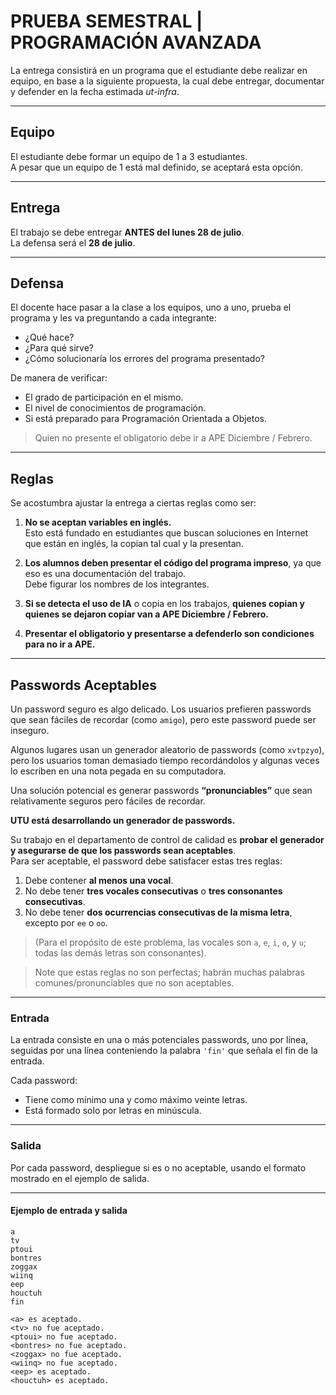 
# PRUEBA SEMESTRAL | PROGRAMACIÓN AVANZADA

La entrega consistirá en un programa que el estudiante debe realizar en equipo, en base a la siguiente propuesta, la cual debe entregar, documentar y defender en la fecha estimada *ut-infra*.

---

## Equipo

El estudiante debe formar un equipo de 1 a 3 estudiantes.  
A pesar que un equipo de 1 está mal definido, se aceptará esta opción.

---

## Entrega

El trabajo se debe entregar **ANTES del lunes 28 de julio**.  
La defensa será el **28 de julio**.

---

## Defensa

El docente hace pasar a la clase a los equipos, uno a uno, prueba el programa y les va preguntando a cada integrante:

- ¿Qué hace?
- ¿Para qué sirve?
- ¿Cómo solucionaría los errores del programa presentado?

De manera de verificar:

- El grado de participación en el mismo.
- El nivel de conocimientos de programación.
- Si está preparado para Programación Orientada a Objetos.

> Quien no presente el obligatorio debe ir a APE Diciembre / Febrero.

---

## Reglas

Se acostumbra ajustar la entrega a ciertas reglas como ser:

1. **No se aceptan variables en inglés.**  
   Esto está fundado en estudiantes que buscan soluciones en Internet que están en inglés, la copian tal cual y la presentan.

2. **Los alumnos deben presentar el código del programa impreso**, ya que eso es una documentación del trabajo.  
   Debe figurar los nombres de los integrantes.

3. **Si se detecta el uso de IA** o copia en los trabajos, **quienes copian y quienes se dejaron copiar van a APE Diciembre / Febrero.**

4. **Presentar el obligatorio y presentarse a defenderlo son condiciones para no ir a APE.**

---

## Passwords Aceptables

Un password seguro es algo delicado. Los usuarios prefieren passwords que sean fáciles de recordar (como `amigo`), pero este password puede ser inseguro.

Algunos lugares usan un generador aleatorio de passwords (como `xvtpzyo`), pero los usuarios toman demasiado tiempo recordándolos y algunas veces lo escriben en una nota pegada en su computadora.

Una solución potencial es generar passwords **“pronunciables”** que sean relativamente seguros pero fáciles de recordar.

**UTU está desarrollando un generador de passwords.**

Su trabajo en el departamento de control de calidad es **probar el generador y asegurarse de que los passwords sean aceptables**.  
Para ser aceptable, el password debe satisfacer estas tres reglas:

1. Debe contener **al menos una vocal**.
2. No debe tener **tres vocales consecutivas** o **tres consonantes consecutivas**.
3. No debe tener **dos ocurrencias consecutivas de la misma letra**, excepto por `ee` o `oo`.

> (Para el propósito de este problema, las vocales son `a`, `e`, `i`, `o`, y `u`; todas las demás letras son consonantes).

> Note que estas reglas no son perfectas; habrán muchas palabras comunes/pronunciables que no son aceptables.

---

### Entrada

La entrada consiste en una o más potenciales passwords, uno por línea, seguidas por una línea conteniendo la palabra `'fin'` que señala el fin de la entrada.

Cada password:
- Tiene como mínimo una y como máximo veinte letras.
- Está formado solo por letras en minúscula.

---

### Salida

Por cada password, despliegue si es o no aceptable, usando el formato mostrado en el ejemplo de salida.

---

#### Ejemplo de entrada y salida

```
a
tv
ptoui
bontres
zoggax
wiinq
eep
houctuh
fin
```

```
<a> es aceptado.
<tv> no fue aceptado.
<ptoui> no fue aceptado.
<bontres> no fue aceptado.
<zoggax> no fue aceptado.
<wiinq> no fue aceptado.
<eep> es aceptado.
<houctuh> es aceptado.
```
